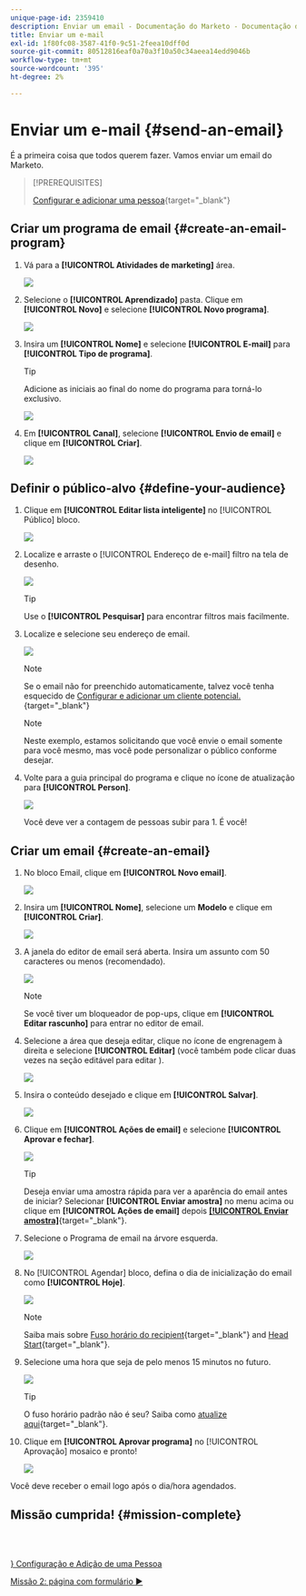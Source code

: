 ```yaml
---
unique-page-id: 2359410
description: Enviar um email - Documentação do Marketo - Documentação do produto
title: Enviar um e-mail
exl-id: 1f80fc08-3587-41f0-9c51-2feea10dff0d
source-git-commit: 80512816eaf0a70a3f10a50c34aeea14edd9046b
workflow-type: tm+mt
source-wordcount: '395'
ht-degree: 2%

---
```


# Enviar um e-mail {#send-an-email}

É a primeira coisa que todos querem fazer. Vamos enviar um email do Marketo.

>[!PREREQUISITES]
>
>[Configurar e adicionar uma pessoa](/help/marketo/getting-started/quick-wins/get-set-up-and-add-a-person.md){target="_blank"}

## Criar um programa de email {#create-an-email-program}

1. Vá para a **[!UICONTROL Atividades de marketing]** área.

   ![](assets/send-an-email-1.png)

1. Selecione o **[!UICONTROL Aprendizado]** pasta. Clique em **[!UICONTROL Novo]** e selecione **[!UICONTROL Novo programa]**.

   ![](assets/send-an-email-2.png)

1. Insira um **[!UICONTROL Nome]** e selecione **[!UICONTROL E-mail]** para **[!UICONTROL Tipo de programa]**.

   >[!TIP]
   >
   >Adicione as iniciais ao final do nome do programa para torná-lo exclusivo.

   ![](assets/send-an-email-3.png)

1. Em **[!UICONTROL Canal]**, selecione **[!UICONTROL Envio de email]** e clique em **[!UICONTROL Criar]**.

   ![](assets/send-an-email-4.png)

## Definir o público-alvo {#define-your-audience}

1. Clique em **[!UICONTROL Editar lista inteligente]** no [!UICONTROL Público] bloco.

   ![](assets/send-an-email-5.png)

1. Localize e arraste o [!UICONTROL Endereço de e-mail] filtro na tela de desenho.

   ![](assets/send-an-email-6.png)

   >[!TIP]
   >
   >Use o **[!UICONTROL Pesquisar]** para encontrar filtros mais facilmente.

1. Localize e selecione seu endereço de email.

   ![](assets/send-an-email-7.png)

   >[!NOTE]
   >
   >Se o email não for preenchido automaticamente, talvez você tenha esquecido de [Configurar e adicionar um cliente potencial.](/help/marketo/getting-started/quick-wins/get-set-up-and-add-a-person.md){target="_blank"}

   >[!NOTE]
   >
   >Neste exemplo, estamos solicitando que você envie o email somente para você mesmo, mas você pode personalizar o público conforme desejar.

1. Volte para a guia principal do programa e clique no ícone de atualização para **[!UICONTROL Person]**.

   ![](assets/send-an-email-8.png)

   Você deve ver a contagem de pessoas subir para 1. É você!

## Criar um email {#create-an-email}

1. No bloco Email, clique em **[!UICONTROL Novo email]**.

   ![](assets/send-an-email-9.png)

1. Insira um **[!UICONTROL Nome]**, selecione um **Modelo** e clique em **[!UICONTROL Criar]**.

   ![](assets/send-an-email-10.png)

1. A janela do editor de email será aberta. Insira um assunto com 50 caracteres ou menos (recomendado).

   ![](assets/send-an-email-11.png)

   >[!NOTE]
   >
   >Se você tiver um bloqueador de pop-ups, clique em **[!UICONTROL Editar rascunho]** para entrar no editor de email.

1. Selecione a área que deseja editar, clique no ícone de engrenagem à direita e selecione **[!UICONTROL Editar]** (você também pode clicar duas vezes na seção editável para editar ).

   ![](assets/send-an-email-12.png)

1. Insira o conteúdo desejado e clique em **[!UICONTROL Salvar]**.

   ![](assets/send-an-email-13.png)

1. Clique em **[!UICONTROL Ações de email]** e selecione **[!UICONTROL Aprovar e fechar]**.

   ![](assets/send-an-email-14.png)

   >[!TIP]
   >
   >Deseja enviar uma amostra rápida para ver a aparência do email antes de iniciar? Selecionar **[!UICONTROL Enviar amostra]** no menu acima ou clique em **[!UICONTROL Ações de email]** depois [**[!UICONTROL Enviar amostra]**](/help/marketo/product-docs/email-marketing/general/creating-an-email/send-a-sample-email.md){target="_blank"}.

1. Selecione o Programa de email na árvore esquerda.

   ![](assets/send-an-email-15.png)

1. No [!UICONTROL Agendar] bloco, defina o dia de inicialização do email como **[!UICONTROL Hoje]**.

   ![](assets/send-an-email-16.png)

   >[!NOTE]
   >
   >Saiba mais sobre [Fuso horário do recipient](/help/marketo/product-docs/email-marketing/email-programs/email-program-actions/scheduling-with-recipient-time-zone/schedule-email-programs-with-recipient-time-zone.md){target="_blank"} and [Head Start](/help/marketo/product-docs/email-marketing/email-programs/email-program-actions/head-start-for-email-programs.md){target="_blank"}.

1. Selecione uma hora que seja de pelo menos 15 minutos no futuro.

   ![](assets/send-an-email-17.png)

   >[!TIP]
   >
   >O fuso horário padrão não é seu? Saiba como [atualize aqui](/help/marketo/product-docs/administration/settings/select-your-language-locale-and-time-zone.md){target="_blank"}.

1. Clique em **[!UICONTROL Aprovar programa]** no [!UICONTROL Aprovação] mosaico e pronto!

   ![](assets/send-an-email-18.png)

Você deve receber o email logo após o dia/hora agendados.

## Missão cumprida! {#mission-complete}

<br> 

[} Configuração e Adição de uma Pessoa](/help/marketo/getting-started/quick-wins/get-set-up-and-add-a-person.md)

[Missão 2: página com formulário ►](/help/marketo/getting-started/quick-wins/landing-page-with-a-form.md)
